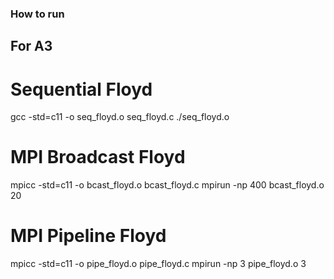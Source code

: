 ### How to run ###


## For A3 ##
# Sequential Floyd #

gcc -std=c11 -o seq_floyd.o seq_floyd.c
./seq_floyd.o

# MPI Broadcast Floyd #

mpicc -std=c11 -o bcast_floyd.o bcast_floyd.c
mpirun -np 400 bcast_floyd.o 20

# MPI Pipeline Floyd #

mpicc -std=c11 -o pipe_floyd.o pipe_floyd.c
mpirun -np 3 pipe_floyd.o 3
